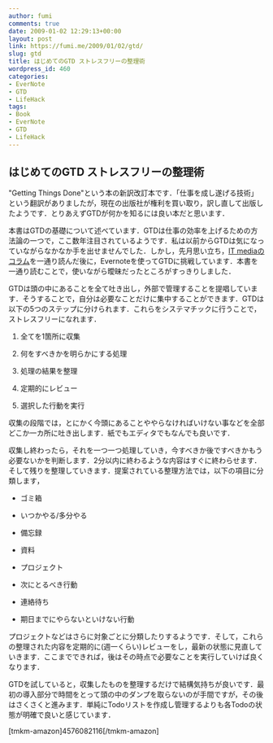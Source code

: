 ```yaml
---
author: fumi
comments: true
date: 2009-01-02 12:29:13+00:00
layout: post
link: https://fumi.me/2009/01/02/gtd/
slug: gtd
title: はじめてのGTD ストレスフリーの整理術
wordpress_id: 460
categories:
- EverNote
- GTD
- LifeHack
tags:
- Book
- EverNote
- GTD
- LifeHack
---
```


## はじめてのGTD ストレスフリーの整理術

"Getting Things Done"という本の新訳改訂本です．「仕事を成し遂げる技術」という翻訳がありましたが，現在の出版社が権利を買い取り，訳し直して出版したようです．とりあえずGTDが何かを知るには良い本だと思います．




本書はGTDの基礎について述べています．GTDは仕事の効率を上げるための方法論の一つで，ここ数年注目されているようです．私は以前からGTDは気になっていながらなかなか手を出せませんでした．しかし，先月思い立ち，[IT mediaのコラム](http://www.itmedia.co.jp/bizid/articles/0606/27/news003.html)を一通り読んだ後に，Evernoteを使ってGTDに挑戦しています．本書を一通り読むことで，使いながら曖昧だったところがすっきりしました．




GTDは頭の中にあることを全て吐き出し，外部で管理することを提唱しています．そうすることで，自分は必要なことだけに集中することができます．GTDは以下の5つのステップに分けられます．これらをシステマチックに行うことで，ストレスフリーになれます．






  1. 全てを1箇所に収集


  2. 何をすべきかを明らかにする処理


  3. 処理の結果を整理


  4. 定期的にレビュー


  5. 選択した行動を実行




収集の段階では，とにかく今頭にあることややらなければいけない事などを全部どこか一カ所に吐き出します．紙でもエディタでもなんでも良いです．




収集し終わったら，それを一つ一つ処理していき，今すべきか後ですべきかもう必要ないかを判断します．2分以内に終わるような内容はすぐに終わらせます．そして残りを整理していきます．提案されている整理方法では，以下の項目に分類します，






  * ゴミ箱


  * いつかやる/多分やる


  * 備忘録


  * 資料


  * プロジェクト


  * 次にとるべき行動


  * 連絡待ち


  * 期日までにやらないといけない行動




プロジェクトなどはさらに対象ごとに分類したりするようです．そして，これらの整理された内容を定期的に(週一くらい)レビューをし，最新の状態に見直していきます．ここまでできれば，後はその時点で必要なことを実行していけば良くなります．




GTDを試していると，収集したものを整理するだけで結構気持ちが良いです．最初の導入部分で時間をとって頭の中のダンプを取らないのが手間ですが，その後はさくさくと進みます．単純にTodoリストを作成し管理するよりも各Todoの状態が明確で良いと感じています．







[tmkm-amazon]4576082116[/tmkm-amazon]
